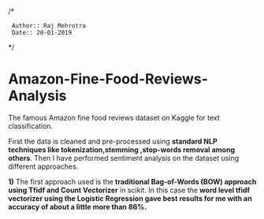 
/*

     Author:: Raj Mehrotra
     Date:: 20-01-2019
     
 */

# Amazon-Fine-Food-Reviews-Analysis
The famous Amazon fine food reviews dataset on Kaggle for text classification.

First the data is cleaned and pre-processed using **standard NLP techniques like tokenization,stemming ,stop-words removal among others**.  Then I have performed sentiment analysis on the dataset using different approaches.  

**1)** The first approach used is the **traditional Bag-of-Words (BOW) approach using Tfidf and Count Vectorizer** in scikit. In this case the **word level tfidf vectorizer using the Logistic Regression gave best results for me with an accuracy of about a little more than 86%.**
